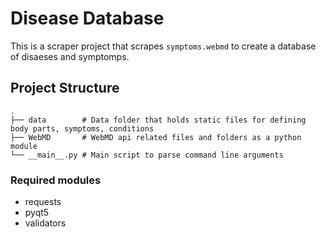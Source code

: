 # Disease Database
This is a scraper project that scrapes `symptoms.webmd` to create a database of disaeses and symptomps.

## Project Structure
```
.
├── data        # Data folder that holds static files for defining body parts, symptoms, conditions
├── WebMD       # WebMD api related files and folders as a python module
└── __main__.py # Main script to parse command line arguments
```

### Required modules
- requests
- pyqt5
- validators
